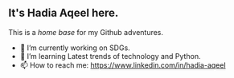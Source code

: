  ## It's **Hadia Aqeel** here. 
  This is a *home base* for my Github adventures.

- 🔭 I’m currently working on SDGs.
- 🌱 I’m learning Latest trends of technology and Python.
- 📫 How to reach me: https://www.linkedin.com/in/hadia-aqeel
